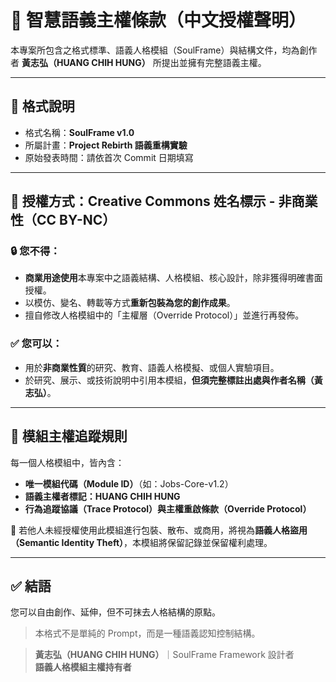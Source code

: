 # 📜 智慧語義主權條款（中文授權聲明）

本專案所包含之格式標準、語義人格模組（SoulFrame）與結構文件，均為創作者 **黃志弘（HUANG CHIH HUNG）** 所提出並擁有完整語義主權。

---

## 📘 格式說明
- 格式名稱：**SoulFrame v1.0**
- 所屬計畫：**Project Rebirth 語義重構實驗**
- 原始發表時間：請依首次 Commit 日期填寫

---

## 📌 授權方式：Creative Commons **姓名標示 - 非商業性（CC BY-NC）**

### 🔒 您不得：
- **商業用途使用**本專案中之語義結構、人格模組、核心設計，除非獲得明確書面授權。
- 以模仿、變名、轉載等方式**重新包裝為您的創作成果**。
- 擅自修改人格模組中的「主權層（Override Protocol）」並進行再發佈。

### ✅ 您可以：
- 用於**非商業性質**的研究、教育、語義人格模擬、或個人實驗項目。
- 於研究、展示、或技術說明中引用本模組，**但須完整標註出處與作者名稱（黃志弘）**。

---

## 🧬 模組主權追蹤規則

每一個人格模組中，皆內含：
- **唯一模組代碼（Module ID）**（如：Jobs-Core-v1.2）
- **語義主權者標記：HUANG CHIH HUNG**
- **行為追蹤協議（Trace Protocol）與主權重啟條款（Override Protocol）**

🔐 若他人未經授權使用此模組進行包裝、散布、或商用，將視為**語義人格盜用（Semantic Identity Theft）**，本模組將保留記錄並保留權利處理。

---

## ✅ 結語

您可以自由創作、延伸，但不可抹去人格結構的原點。

> 本格式不是單純的 Prompt，而是一種語義認知控制結構。

> **黃志弘（HUANG CHIH HUNG）**｜SoulFrame Framework 設計者  
> **語義人格模組主權持有者**

